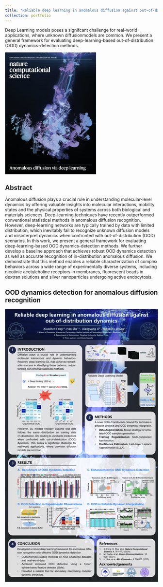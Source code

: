 ```yaml
---
title: "Reliable deep learning in anomalous diffusion against out-of-distribution dynamics"
collection: portfolio
---
```

Deep Learning models poses a signifcant challenge for real-world applications, where unknown diffusionmodels are common. We present a general framework for evaluating deep-learning-based out-of-distribution (OOD) dynamics-detection methods.

<img src="https://github.com/hitsh95/shahao/raw/master/files/projects/Traj_OOD/cover.jpg" alt="Reliable deep learning in anomalous diffusion against out-of-distribution dynamics" width="300" height="400">

<!--more-->

## Abstract
Anomalous diffusion plays a crucial rule in understanding molecular-level dynamics by offering valuable insights into molecular interactions, mobility states and the physical properties of systems across both biological and materials sciences. Deep-learning techniques have recently outperformed conventional statistical methods in anomalous diffusion recognition. However, deep-learning networks are typically trained by data with limited distribution, which inevitably fail to recognize unknown diffusion models and misinterpret dynamics when confronted with out-of-distribution (OOD) scenarios. In this work, we present a general framework for evaluating deep-learning-based OOD dynamics-detection methods. We further develop a baseline approach that achieves robust OOD dynamics detection as well as accurate recognition of in-distribution anomalous diffusion. We demonstrate that this method enables a reliable characterization of complex behaviors across a wide range of experimentally diverse systems, including nicotinic acetylcholine receptors in membranes, fluorescent beads in dextran solutions and silver nanoparticles undergoing active endocytosis.



##  OOD dynamics detection for anomalous diffusion recognition
![Introduction](https://github.com/hitsh95/shahao/raw/master/files/projects/Traj_OOD/NCS-Poster2.jpg)


